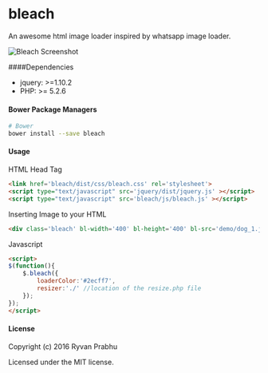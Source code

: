 # bleach
An awesome html image loader inspired by whatsapp image loader.

![Bleach Screenshot](http://i.imgur.com/uhaLVLo.png)

####Dependencies
- jquery: >=1.10.2
- PHP: >= 5.2.6

#### Bower Package Managers

```sh
# Bower
bower install --save bleach

```

#### Usage

HTML Head Tag

```html
<link href='bleach/dist/css/bleach.css' rel='stylesheet'>
<script type="text/javascript" src='jquery/dist/jquery.js' ></script>
<script type="text/javascript" src='bleach/js/bleach.js' ></script>
```

Inserting Image to your HTML

```html
<div class='bleach' bl-width='400' bl-height='400' bl-src='demo/dog_1.jpg' id='1'></div>
```

Javascript

```html
<script>
$(function(){
	$.bleach({
		loaderColor:'#2ecff7',
		resizer:'./' //location of the resize.php file
	});
});
</script>
```

#### License

Copyright (c) 2016 Ryvan Prabhu

Licensed under the MIT license.
